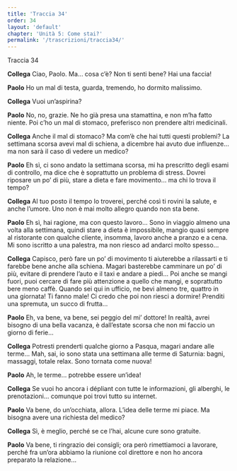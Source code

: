 ```yaml
---
title: 'Traccia 34'
order: 34
layout: 'default'
chapter: 'Unità 5: Come stai?'
permalink: '/trascrizioni/traccia34/'
---
```


Traccia 34

**Collega** Ciao, Paolo. Ma... cosa c’è? Non ti senti bene? Hai una faccia!

**Paolo** Ho un mal di testa, guarda, tremendo, ho dormito malissimo.

**Collega** Vuoi un’aspirina?

**Paolo** No, no, grazie. Ne ho già presa una stamattina, e non m’ha fatto niente. Poi c’ho un mal di stomaco, preferisco non prendere altri medicinali.

**Collega** Anche il mal di stomaco? Ma com’è che hai tutti questi problemi? La settimana scorsa avevi mal di schiena, a dicembre hai avuto due influenze... ma non sarà il caso di vedere un medico?

**Paolo** Eh sì, ci sono andato la settimana scorsa, mi ha prescritto degli esami di controllo, ma dice che è soprattutto un problema di stress. Dovrei riposare un po’ di più, stare a dieta e fare movimento... ma chi lo trova il tempo?

**Collega** Al tuo posto il tempo lo troverei, perché così ti rovini la salute, e anche l’umore. Uno non è mai molto allegro quando non sta bene.

**Paolo** Eh sì, hai ragione, ma con questo lavoro... Sono in viaggio almeno una volta alla settimana, quindi stare a dieta è impossibile, mangio quasi sempre al ristorante con qualche cliente, insomma, lavoro anche a pranzo e a cena. Mi sono iscritto a una palestra, ma non riesco ad andarci molto spesso...

**Collega** Capisco, però fare un po’ di movimento ti aiuterebbe a rilassarti e ti farebbe bene anche alla schiena. Magari basterebbe camminare un po’ di più, evitare di prendere l’auto e il taxi e andare a piedi... Poi anche se mangi fuori, puoi cercare di fare più attenzione a quello che mangi, e soprattutto bere meno caffè. Quando sei qui in ufficio, ne bevi almeno tre, quattro in una giornata! Ti fanno male! Ci credo che poi non riesci a dormire! Prenditi una spremuta, un succo di frutta...

**Paolo** Eh, va bene, va bene, sei peggio del mi’ dottore! In realtà, avrei bisogno di una bella vacanza, è dall’estate scorsa che non mi faccio un giorno di ferie...

**Collega** Potresti prenderti qualche giorno a Pasqua, magari andare alle terme... Mah, sai, io sono stata una settimana alle terme di Saturnia: bagni, massaggi, totale relax. Sono tornata come nuova!

**Paolo** Ah, le terme... potrebbe essere un’idea!

**Collega** Se vuoi ho ancora i dépliant con tutte le informazioni, gli alberghi, le prenotazioni... comunque poi trovi tutto su internet.

**Paolo** Va bene, do un’occhiata, allora. L’idea delle terme mi piace. Ma bisogna avere una richiesta del medico?

**Collega** Sì, è meglio, perché se ce l’hai, alcune cure sono gratuite.

**Paolo** Va bene, ti ringrazio dei consigli; ora però rimettiamoci a lavorare, perché fra un’ora abbiamo la riunione col direttore e non ho ancora preparato la relazione...
